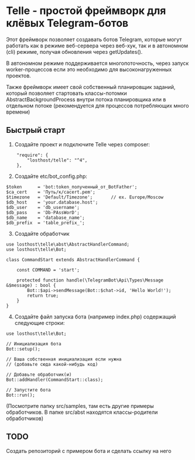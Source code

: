 # Telle - простой фреймворк для клёвых Telegram-ботов

Этот фреймворк позволяет создавать ботов Telegram, которые могут работать как в 
режиме веб-сервера через веб-хук, так и в автономном (cli) режиме, получая 
обновления через getUpdates().

В автономном режиме поддерживается многопоточность, через запуск 
worker-процессов если это необходимо для высоконагруженных проектов.

Также фреймворк имеет свой собственный планировщик заданий, который позволяет 
стартовать классы-потомки AbstractBackgroundProcess внутри потока планировщика 
или в отдельном потоке (рекомендуется для процессов потребляющих много времени)

## Быстрый старт

1. Создайте проект и подключите Telle через composer: 
```
    "require": {
        "losthost/telle": "^4",
    },
```

2. Создайте etc/bot_config.php:
```
$token      = 'bot:token_полученный_от_BotFather';
$ca_cert    = 'Путь/к/cacert.pem';
$timezone   = 'Default/Timezone';       // ex. Europe/Moscow
$db_host    = 'your.database.host';
$db_user    = 'db_username';
$db_pass    = 'Db-PAssWorD';
$db_name    = 'database_name';
$db_prefix  = 'table_prefix_';
```

3. Создайте обработчик
```
use losthost\telle\abst\AbstractHandlerCommand;
use losthost\telle\Bot;

class CommandStart extends AbstractHandlerCommand {

    const COMMAND = 'start';

    protected function handle(\TelegramBot\Api\Types\Message &$message) : bool {
        Bot::$api->sendMessage(Bot::$chat->id, 'Hello World!');
        return true;
    }
}
```

4. Создайте файл запуска бота (например index.php) содержащий следующие строки:
```
use losthost\telle\Bot;

// Инициализация бота
Bot::setup();

// Ваша собственная инициализация если нужна
// (добавьте сюда какой-нибудь код)

// Добавьте обработчик(и)
Bot::addHandler(CommandStart::class);

// Запустите бота
Bot::run();
```

(Посмотрите папку src/samples, там есть другие примеры обработчиков. 
В папке src/abst находятся классы-родители обработчиков)

## TODO
Создать репозиторий с примером бота и сделать ссылку на него